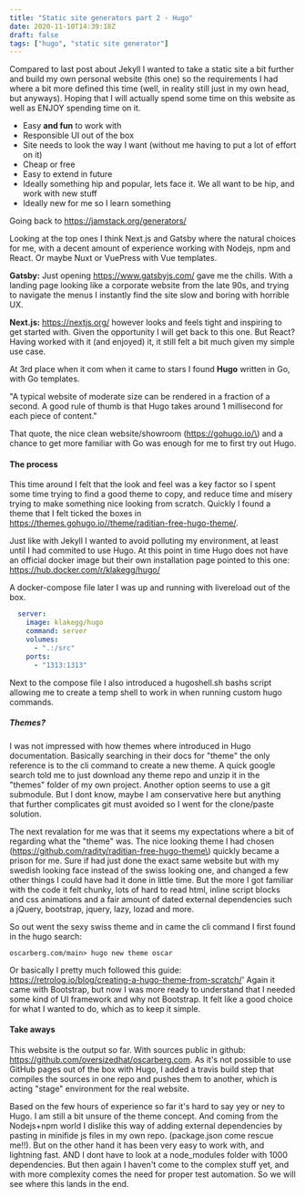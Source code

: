 ```yaml
---
title: "Static site generators part 2 - Hugo"
date: 2020-11-10T14:39:18Z
draft: false
tags: ["hugo", "static site generator"]
---
```

Compared to last post about Jekyll I wanted to take a static site a bit further and build my own personal website (this one) so the requirements I had where a bit more defined this time (well, in reality still just in my own head, but anyways). Hoping that I will actually spend some time on this website as well as ENJOY spending time on it.

- Easy **and fun** to work with
- Responsible UI out of the box
- Site needs to look the way I want (without me having to put a lot of effort on it)
- Cheap or free
- Easy to extend in future
- Ideally something hip and popular, lets face it. We all want to be hip, and work with new stuff
- Ideally new for me so I learn something

Going back to https://jamstack.org/generators/ 

Looking at the top ones I think Next.js and Gatsby where the natural choices for me, with a decent amount of experience working with Nodejs, npm and React. Or maybe Nuxt or VuePress with Vue templates. 

**Gatsby:** Just opening https://www.gatsbyjs.com/ gave me the chills. With a landing page looking like a corporate website from the late 90s, and trying to navigate the menus I instantly find the site slow and boring with horrible UX.

**Next.js:** https://nextjs.org/ however looks and feels tight and inspiring to get started with. Given the opportunity I will get back to this one. But React? Having worked with it (and enjoyed) it, it still felt a bit much given my simple use case. 

At 3rd place when it com when it came to stars I found **Hugo** written in Go, with Go templates.

"A typical website of moderate size can be rendered in a fraction of a second. A good rule of thumb is that Hugo takes around 1 millisecond for each piece of content."

That quote, the nice clean website/showroom (https://gohugo.io/\) and a chance to get more familiar with Go was enough for me to first try out Hugo.

#### The process
This time around I felt that the look and feel was a key factor so I spent some time trying to find a good theme to copy, and reduce time and misery trying to make something nice looking from scratch. Quickly I found a theme that I felt ticked the boxes in https://themes.gohugo.io//theme/raditian-free-hugo-theme/.

Just like with Jekyll I wanted to avoid polluting my environment, at least until I had commited to use Hugo. At this point in time Hugo does not have an official docker image but their own installation page pointed to this one: https://hub.docker.com/r/klakegg/hugo/

A docker-compose file later I was up and running with livereload out of the box.

```yml
  server:
    image: klakegg/hugo
    command: server
    volumes:
      - ".:/src"
    ports:
      - "1313:1313"
```
Next to the compose file I also introduced a hugoshell.sh bashs script allowing me to create a temp shell to work in when running custom hugo commands.

##### Themes?
I was not impressed with how themes where introduced in Hugo documentation. Basically searching in their docs for "theme" the only reference is to the cli command to create a new theme. A quick google search told me to just download any theme repo and unzip it in the "themes" folder of my own project. Another option seems to use a git submodule. But I dont know, maybe I am conservative here but anything that further complicates git must avoided so I went for the clone/paste solution.

The next revalation for me was that it seems my expectations where a bit of regarding what the "theme" was. The nice looking theme I had chosen (https://github.com/radity/raditian-free-hugo-theme\) quickly became a prison for me. Sure if had just done the exact same website but with my swedish looking face instead of the swiss looking one, and changed a few other things I could have had it done in little time. But the more I got familiar with the code it felt chunky, lots of hard to read html, inline script blocks and css animations and a fair amount of dated external dependencies such a jQuery, bootstrap, jquery, lazy, lozad and more.

So out went the sexy swiss theme and in came the cli command I first found in the hugo search:

```
oscarberg.com/main> hugo new theme oscar
```
Or basically I pretty much followed this guide: https://retrolog.io/blog/creating-a-hugo-theme-from-scratch/'
Again it came with Bootstrap, but now I was more ready to understand that I needed some kind of UI framework and why not Bootstrap. It felt like a good choice for what I wanted to do, which as to keep it simple.

#### Take aways
This website is the output so far. With sources public in github: https://github.com/oversizedhat/oscarberg.com.
As it's not possible to use GitHub pages out of the box with Hugo, I added a travis build step that compiles the sources in one repo and pushes them to another, which is acting "stage" environment for the real website.

Based on the few hours of experience so far it's hard to say yey or ney to Hugo. I am still a bit unsure of the theme concept. And coming from the Nodejs+npm world I dislike this way of adding external dependencies by pasting in minifide js files in my own repo. (package.json come rescue me!!). But on the other hand it has been very easy to work with, and lightning fast. AND I dont have to look at a node_modules folder with 1000 dependencies. But then again I haven't come to the complex stuff yet, and with more complexity comes the need for proper test automation. So we will see where this lands in the end.